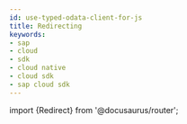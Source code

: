 ```yaml
---
id: use-typed-odata-client-for-js
title: Redirecting
keywords:
- sap
- cloud
- sdk
- cloud native
- cloud sdk
- sap cloud sdk
---
```


import {Redirect} from '@docusaurus/router';

<Redirect to="./odata-v2-client" />
